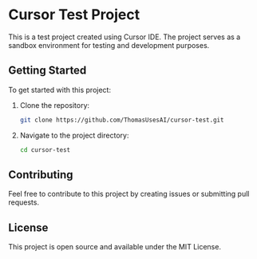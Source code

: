 # Cursor Test Project

This is a test project created using Cursor IDE. The project serves as a sandbox environment for testing and development purposes.

## Getting Started

To get started with this project:

1. Clone the repository:
   ```bash
   git clone https://github.com/ThomasUsesAI/cursor-test.git
   ```

2. Navigate to the project directory:
   ```bash
   cd cursor-test
   ```

## Contributing

Feel free to contribute to this project by creating issues or submitting pull requests.

## License

This project is open source and available under the MIT License.